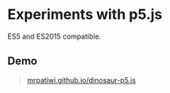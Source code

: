# Experiments with p5.js

ES5 and ES2015 compatible.

## Demo

> [mrpatiwi.github.io/dinosaur-p5.js]( https://mrpatiwi.github.io/dinosaur-p5.js)
